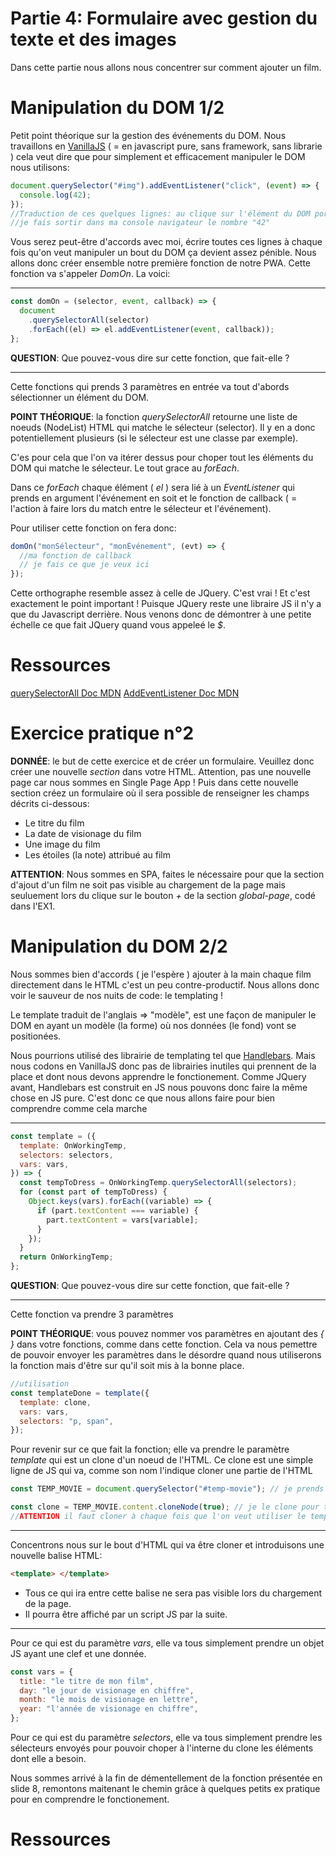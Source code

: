 # Partie 4: Formulaire avec gestion du texte et des images

Dans cette partie nous allons nous concentrer sur comment ajouter un film.

# Manipulation du DOM 1/2

Petit point théorique sur la gestion des événements du DOM.
Nous travaillons en [VanillaJS](http://vanilla-js.com/) ( = en javascript pure, sans framework, sans librarie ) cela veut dire que pour simplement et efficacement manipuler le DOM nous utilisons:

```js
document.querySelector("#img").addEventListener("click", (event) => {
  console.log(42);
});
//Traduction de ces quelques lignes: au clique sur l'élément du DOM portant l'id "img",
//je fais sortir dans ma console navigateur le nombre "42"
```

Vous serez peut-être d'accords avec moi, écrire toutes ces lignes à chaque fois qu'on veut manipuler un bout du DOM ça devient assez pénible.
Nous allons donc créer ensemble notre première fonction de notre PWA. Cette fonction va s'appeler _DomOn_. La voici:

---

```js
const domOn = (selector, event, callback) => {
  document
    .querySelectorAll(selector)
    .forEach((el) => el.addEventListener(event, callback));
};
```

**QUESTION**: Que pouvez-vous dire sur cette fonction, que fait-elle ?

---

Cette fonctions qui prends 3 paramètres en entrée va tout d'abords sélectionner un élément du DOM.

**POINT THÉORIQUE**: la fonction _querySelectorAll_ retourne une liste de noeuds (NodeList) HTML qui matche le sélecteur (selector). Il y en a donc potentiellement plusieurs (si le sélecteur est une classe par exemple).

C'es pour cela que l'on va itérer dessus pour choper tout les éléments du DOM qui matche le sélecteur. Le tout grace au _forEach_.

Dans ce _forEach_ chaque élément ( _el_ ) sera lié à un _EventListener_ qui prends en argument l'événement en soit et le fonction de callback ( = l'action à faire lors du match entre le sélecteur et l'événement).

Pour utiliser cette fonction on fera donc:

```js
domOn("monSélecteur", "monÉvénement", (evt) => {
  //ma fonction de callback
  // je fais ce que je veux ici
});
```

Cette orthographe resemble assez à celle de JQuery. C'est vrai ! Et c'est exactement le point important ! Puisque JQuery reste une libraire JS il n'y a que du Javascript derrière. Nous venons donc de démontrer à une petite échelle ce que fait JQuery quand vous appeleé le _$_.

# Ressources

[querySelectorAll Doc MDN](https://developer.mozilla.org/en-US/docs/Web/API/Document/querySelectorAll)
[AddEventListener Doc MDN](https://developer.mozilla.org/en-US/docs/Web/API/EventTarget/addEventListener)

# Exercice pratique n°2

**DONNÉE**: le but de cette exercice et de créer un formulaire. Veuillez donc créer une nouvelle _section_ dans votre HTML. Attention, pas une nouvelle page car nous sommes en Single Page App !
Puis dans cette nouvelle section créez un formulaire où il sera possible de renseigner les champs décrits ci-dessous:

- Le titre du film
- La date de visionage du film
- Une image du film
- Les étoiles (la note) attribué au film

**ATTENTION**: Nous sommes en SPA, faites le nécessaire pour que la section d'ajout d'un film ne soit pas visible au chargement de la page mais seuluement lors du clique sur le bouton _+_ de la section _global-page_, codé dans l'EX1.

# Manipulation du DOM 2/2

Nous sommes bien d'accords ( je l'espère ) ajouter à la main chaque film directement dans le HTML c'est un peu contre-productif. Nous allons donc voir le sauveur de nos nuits de code: le templating !

Le template traduit de l'anglais => "modèle", est une façon de manipuler le DOM en ayant un modèle (la forme) où nos données (le fond) vont se positionées.

Nous pourrions utilisé des librairie de templating tel que [Handlebars](https://handlebarsjs.com/). Mais nous codons en VanillaJS donc pas de librairies inutiles qui prennent de la place et dont nous devons apprendre le fonctionement. Comme JQuery avant, Handlebars est construit en JS nous pouvons donc faire la même chose en JS pure. C'est donc ce que nous allons faire pour bien comprendre comme cela marche

---

```js
const template = ({
  template: OnWorkingTemp,
  selectors: selectors,
  vars: vars,
}) => {
  const tempToDress = OnWorkingTemp.querySelectorAll(selectors);
  for (const part of tempToDress) {
    Object.keys(vars).forEach((variable) => {
      if (part.textContent === variable) {
        part.textContent = vars[variable];
      }
    });
  }
  return OnWorkingTemp;
};
```

**QUESTION**: Que pouvez-vous dire sur cette fonction, que fait-elle ?

---

Cette fonction va prendre 3 paramètres

**POINT THÉORIQUE**: vous pouvez nommer vos paramètres en ajoutant des _{ }_ dans votre fonctions, comme dans cette fonction. Cela va nous pemettre de pouvoir envoyer les paramètres dans le désordre quand nous utiliserons la fonction mais d'être sur qu'il soit mis à la bonne place.

```js
//utilisation
const templateDone = template({
  template: clone,
  vars: vars,
  selectors: "p, span",
});
```

Pour revenir sur ce que fait la fonction; elle va prendre le paramètre _template_ qui est un clone d'un noeud de l'HTML. Ce clone est une simple ligne de JS qui va, comme son nom l'indique cloner une partie de l'HTML

```js
const TEMP_MOVIE = document.querySelector("#temp-movie"); // je prends un bout de l'HTML

const clone = TEMP_MOVIE.content.cloneNode(true); // je le clone pour travailler sur une copie
//ATTENTION il faut cloner à chaque fois que l'on veut utiliser le template
```

---

Concentrons nous sur le bout d'HTML qui va être cloner et introduisons une nouvelle balise HTML:

```html
<template> </template>
```

- Tous ce qui ira entre cette balise ne sera pas visible lors du chargement de la page.
- Il pourra être affiché par un script JS par la suite.

---

Pour ce qui est du paramètre _vars_, elle va tous simplement prendre un objet JS ayant une clef et une donnée.

```js
const vars = {
  title: "le titre de mon film",
  day: "le jour de visionage en chiffre",
  month: "le mois de visionage en lettre",
  year: "l'année de visionage en chiffre",
};
```

Pour ce qui est du paramètre _selectors_, elle va tous simplement prendre les sélecteurs envoyés pour pouvoir choper à l'interne du clone les éléments dont elle a besoin.

Nous sommes arrivé à la fin de démentellement de la fonction présentée en slide 8, remontons maitenant le chemin grâce à quelques petits ex pratique pour en comprendre le fonctionement.

# Ressources

[<template> Doc MDN](https://developer.mozilla.org/fr/docs/Web/HTML/Element/template)

# Exercice pratique n°3 A

**DONNÉE**: Transformer votre partie d'HTML qui représente un film en un template.

- Il faut réussir à prendre la structure (la forme) du HTML et en faire un template global.
- À la place de la donnée (le fond) présente entre les balise du HTML (comme par exemple le titre du film), remplacez celle-ci par un nom représentant le sens de cette donnée ( par exemple pour le titre du film aulieu de: _Grave_ => _title_ ).
- Supprimer les autres parties du HTML que vous avez copier-coller dans votre code.
- Garder simplement une _div_ globale où vous pourrez mettre tous vos films.
- **ATTENTION** les sélecteurs que vous enverrez à la fonction doivent être les même que ceux que vous utiliser dans votre template HTML

---

**SOLUTION**:

```html
<!-- templates -->
    <template id="temp-movie">
        <div class="content-image">
            <button id="delete">&#10005</button>//code HTML représentant une "x" (https://unicode-table.com/fr/002B/)
            <img class="image" src="" alt="">
            <div class="content">
                <p class="title">title</p>
                <span class="watching-date">
                    <span class="day">day</span>
                    <span class="alphabetical-month">month</span>
                    <span class="year">year</span>
                </span>
                <span class="rating"></span>
                //nous verrons ici comment faire un code CSS pour mettre directement les étoiles
            </div>
        </div>
    </template>
<!-- end of templates -->
```

# Exercice pratique n°3 B

**DONNÉE**: Copier-coller la fonction de templating de la slide 8 et utilisez la pour créer le code HTML d'**UN** film.

**TIPS**: Ce que vous recevez après avoir appelé la fonction _template_ est un bout de DOM, **il est donc manipulable comme un bout de DOM ordinaire**

**RESOURCES**: toutes les réponses ne sont pas dans les slides mais ceci peut vous aider:

- [appendChild](https://developer.mozilla.org/en-US/docs/Web/API/Node/appendChild)
- [pour gérer l'image](https://www.w3schools.com/jsref/prop_img_src.asp)

---

**SOLUTION**:

```js
const TEMP_MOVIE = document.querySelector("#temp-movie");
const clone = TEMP_MOVIE.content.cloneNode(true);

const vars = {
  title: "Grave",
  day: 15,
  month: "Juillet",
  year: 2018,
};

const templateDone = template({
  template: clone,
  selectors: "p, span",
  vars: vars,
});
templateDone.querySelector(".image").src = "./assets/grave.jpg";
document.querySelector("#home").appendChild(templateDone);
```

# Month To Month

Un petit aparté fait toujours du bien !

N'avez-vous par remarqué que quand vous allez intéragir avec le formulaire la date que vous allez recevoir sera sous un format, comment dire... pas comme vous voudrez ?

Nous allons corriger ce problème ! Grâce à une fonction ! (vive les fonctions :exclamation:)

---

```js
const months = {
  1: "Janvier",
  2: "Février",
  3: "Mars",
  4: "Avril",
  5: "Mai",
  6: "Juin",
  7: "Juillet",
  8: "Août",
  9: "Septembre",
  10: "Octobre",
  11: "Novembre",
  12: "Décembre",
};

const monthToMonth = (date) => {
  const JSdate = new Date(date);
  const day = JSdate.getDate();
  const month = JSdate.getMonth() + 1;
  const year = JSdate.getFullYear();

  const alpahbeticalMonth = months[month];

  const finalDate = {
    day: day,
    month: alpahbeticalMonth,
    year: year,
  };

  return finalDate;
};
```

**QUESTION**: Que pouvez-vous dire sur cette fonction, que fait-elle, que renvoit-elle ?

# Exercice pratique n°3 C

**DONNÉE**: Récupérer les données du formulaire pour les insérer par la suite dans le template

- L'image n'est pas à prendre en compte actuellement
- Attention ce n'est pas du PHP mais bien du JS en SPA que nous faisons, donc le formulaire n'est pas envoyé mais les données doivent quand même être récupérées :smile:

**TIPS**: n'oubliez pas de faire des _console.log()_ le plus souvent possible poiur voir ce que vous retourne vos actions / votre code

**RESOURCES**: aucune réponse n'est dans les slides, à vous d'aller chercher parmis la doc.

- [Formulaire](https://www.w3schools.com/jsref/prop_text_value.asp) (pour vous aiguiller)
